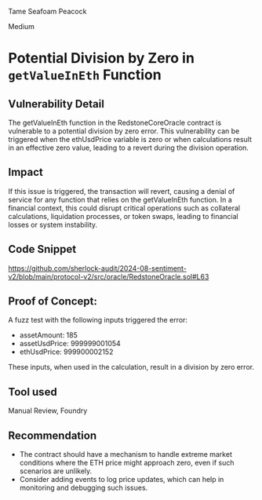 Tame Seafoam Peacock

Medium

# Potential Division by Zero in `getValueInEth` Function

## Vulnerability Detail
The getValueInEth function in the RedstoneCoreOracle contract is vulnerable to a potential division by zero error. This vulnerability can be triggered when the ethUsdPrice variable is zero or when calculations result in an effective zero value, leading to a revert during the division operation.

## Impact
If this issue is triggered, the transaction will revert, causing a denial of service for any function that relies on the getValueInEth function. In a financial context, this could disrupt critical operations such as collateral calculations, liquidation processes, or token swaps, leading to financial losses or system instability.

## Code Snippet
https://github.com/sherlock-audit/2024-08-sentiment-v2/blob/main/protocol-v2/src/oracle/RedstoneOracle.sol#L63

## Proof of Concept:
A fuzz test with the following inputs triggered the error:

- assetAmount: 185
- assetUsdPrice: 999999001054
- ethUsdPrice: 999900002152

These inputs, when used in the calculation, result in a division by zero error.

## Tool used
Manual Review, Foundry

## Recommendation
- The contract should have a mechanism to handle extreme market conditions where the ETH price might approach zero, even if such scenarios are unlikely.
- Consider adding events to log price updates, which can help in monitoring and debugging such issues.
